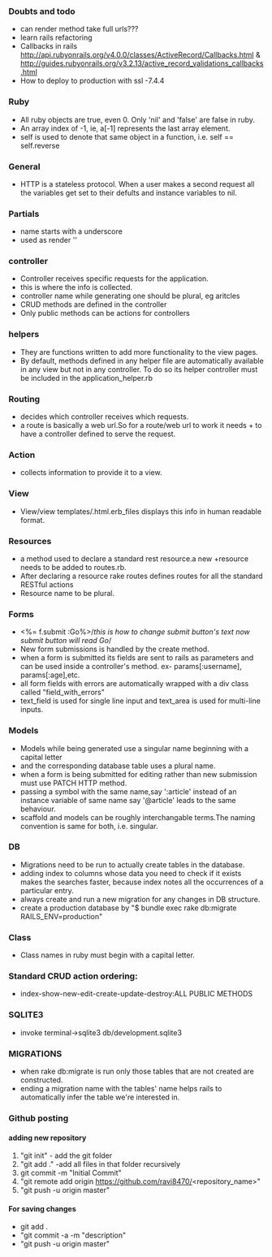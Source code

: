 ### Doubts and todo
+ can render method take full urls???  
+ learn rails refactoring
+ Callbacks in rails http://api.rubyonrails.org/v4.0.0/classes/ActiveRecord/Callbacks.html
& http://guides.rubyonrails.org/v3.2.13/active_record_validations_callbacks.html
+ How to deploy to production with ssl -7.4.4

### Ruby
+ All ruby objects are true, even 0. Only 'nil' and 'false' are false in ruby.
+ An array index of -1, ie, a[-1] represents the last array element.
+ self is used to denote that same object in a function, i.e. self == self.reverse

### General
+ HTTP is a stateless protocol. When a user makes a second request all the variables get set to their defults
 and instance variables to nil.
### Partials
+ name starts with a underscore
+ used as render '<location of partial file>'

### controller
+ Controller receives specific requests for the application.  
+ this is where the info is collected.  
+ controller name while generating one should be plural, eg aritcles  
+ CRUD methods are defined in the controller  
+ Only public methods can be actions for controllers  

### helpers
+ They are functions written to add more functionality to the view pages.
+ By default, methods defined in any helper file are automatically available in any view but not in any controller. To do so its helper controller must be included in the application_helper.rb

### Routing
+ decides which controller receives which requests.
+ a route is basically a web url.So for a route/web url to work it needs + to have a controller defined to serve the request.  

### Action
+ collects information to provide it to a view.    

### View
+ View/view templates/.html.erb_files displays this info in human readable format.    

### Resources
+ a method used to declare a standard rest resource.a new +resource needs to be added to routes.rb.
+ After declaring a resource rake routes defines routes for all the standard RESTful actions
+ Resource name to be plural.   

### Forms
+ <%= f.submit :Go%>/*this is how to change submit button's text now submit button will read Go*/
+ New form submissions is handled by the create method.
+ when a form is submitted its fields are sent to rails as parameters and can be used inside a controller's method.
ex- params[:username], params[:age],etc.
+ all form fields with errors are automatically wrapped with a div class called "field_with_errors"
+ text_field is used for single line input and text_area is used for multi-line inputs.     

### Models
+ Models while being generated use a singular name beginning with a capital letter
+ and the corresponding database table uses a plural name.
+ when a form is being submitted for editing rather than new submission must use PATCH HTTP method.
+ passing a symbol with the same name,say ':article' instead of an instance variable of same name say '@article' leads to the same behaviour.
+ scaffold and models can be roughly interchangable terms.The naming convention is same for both, i.e. singular.

### DB
+ Migrations need to be run to actually create tables in the database.
+ adding index to columns whose data you need to check if it exists makes the searches faster, because index notes all the occurrences of a particular entry.  
+ always create and run a new migration for any changes in DB structure.
+ create a production database by "$ bundle exec rake db:migrate RAILS_ENV=production"

### Class
+ Class names in ruby must begin with a capital letter.    

### Standard CRUD action ordering:
+ index-show-new-edit-create-update-destroy:ALL PUBLIC METHODS

### SQLITE3
+ invoke terminal->sqlite3 db/development.sqlite3

### MIGRATIONS
+ when rake db:migrate is run only those tables that are not created are constructed.
+ ending a migration name with the tables' name helps rails to automatically infer the table we're interested in.

### Github posting

#### adding new repository
1. "git init" - add the git folder
2. "git add ."  -add all files in that folder recursively
3. git commit -m "Initial Commit"
4. "git remote add origin https://github.com/ravi8470/<repository_name>"
5. "git push -u origin master"  

#### For saving changes
+ git add .
+ "git commit -a -m "description"
+ "git push -u origin master"
